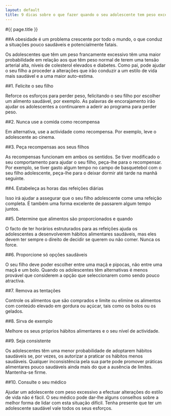 ```yaml
---
layout: default
title: 9 dicas sobre o que fazer quando o seu adolescente tem peso excessivo
---
```


#{{ page.title }}

##A obesidade é um problema crescente por todo o mundo, o que conduz a situações pouco saudáveis e potencialmente fatais.

Os adolescentes que têm um peso francamente excessivo têm uma maior probabilidade em relação aos que têm peso normal de terem uma tensão arterial alta, níveis de colesterol elevados e diabetes. Como pai, pode ajudar o seu filho a proceder a alterações que irão conduzir a um estilo de vida mais saudável e a uma maior auto-estima.

##1. Felicite o seu filho

Reforce os esforços para perder peso, felicitando o seu filho por escolher um alimento saudável, por exemplo. As palavras de encorajamento irão ajudar os adolescentes a continuarem a aderir ao programa para perder peso.

##2. Nunca use a comida como recompensa

Em alternativa, use a actividade como recompensa. Por exemplo, leve o adolescente ao cinema.

##3. Peça recompensas aos seus filhos

As recompensas funcionam em ambos os sentidos. Se tiver modificado o seu comportamento para ajudar o seu filho, peça-lhe para o recompensar. Por exemplo, se tiver gasto algum tempo no campo de basquetebol com o seu filho adolescente, peça-lhe para o deixar dormir até tarde na manhã seguinte.

##4. Estabeleça as horas das refeições diárias

Isso irá ajudar a assegurar que o seu filho adolescente come uma refeição completa. É também uma forma excelente de passarem algum tempo juntos.

##5. Determine que alimentos são proporcionados e quando

O facto de ter horários estruturados para as refeições ajuda os adolescentes a desenvolverem hábitos alimentares saudáveis, mas eles devem ter sempre o direito de decidir se querem ou não comer. Nunca os force.

##6. Proporcione só opções saudáveis

O seu filho deve poder escolher entre uma maçã e pipocas, não entre uma maçã e um bolo. Quando os adolescentes têm alternativas é menos provável que considerem a opção que seleccionarem como sendo pouco atractiva.

##7. Remova as tentações

Controle os alimentos que são comprados e limite ou elimine os alimentos com conteúdo elevado em gordura ou açúcar, tais como os bolos ou os gelados.

##8. Sirva de exemplo

Melhore os seus próprios hábitos alimentares e o seu nível de actividade.

##9. Seja consistente

Os adolescentes têm uma menor probabilidade de adoptarem hábitos saudáveis se, por vezes, os autorizar a praticar os hábitos menos saudáveis. Qualquer inconsistência pela sua parte pode promover práticas alimentares pouco saudáveis ainda mais do que a ausência de limites. Mantenha-se firme.

##10. Consulte o seu médico

Ajudar um adolescente com peso excessivo a efectuar alterações do estilo de vida não é fácil. O seu médico pode dar-lhe alguns conselhos sobre a melhor forma de lidar com esta situação difícil. Tenha presente que ter um adolescente saudável vale todos os seus esforços.
